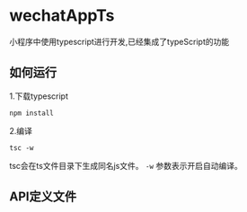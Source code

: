 # wechatAppTs


小程序中使用typescript进行开发,已经集成了typeScript的功能

## 如何运行

1.下载typescript

	npm install 

2.编译

	tsc -w

tsc会在ts文件目录下生成同名js文件。 `-w` 参数表示开启自动编译。


## API定义文件

